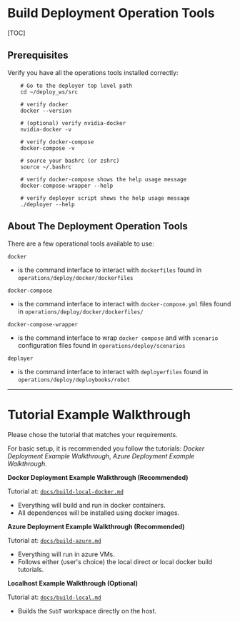 # Build Deployment Operation Tools

[TOC]

## Prerequisites

Verify you have all the operations tools installed correctly:

        # Go to the deployer top level path
        cd ~/deploy_ws/src

        # verify docker
        docker --version

        # (optional) verify nvidia-docker
        nvidia-docker -v

        # verify docker-compose
        docker-compose -v

        # source your bashrc (or zshrc)
        source ~/.bashrc

        # verify docker-compose shows the help usage message
        docker-compose-wrapper --help
        
        # verify deployer script shows the help usage message
        ./deployer --help


## About The Deployment Operation Tools

There are a few operational tools available to use:

`docker`

  - is the command interface to interact with `dockerfiles` found in `operations/deploy/docker/dockerfiles`
  
`docker-compose`

  - is the command interface to interact with `docker-compose.yml` files found in `operations/deploy/docker/dockerfiles/`
  
`docker-compose-wrapper`

  - is the command interface to wrap `docker compose` and with `scenario` configuration files found in `operations/deploy/scenarios`
  
`deployer`

  - is the command interface to interact with `deployerfiles` found in `operations/deploy/deploybooks/robot`


* * *

# Tutorial Example Walkthrough

Please chose the tutorial that matches your requirements.

For basic setup, it is recommended you follow the tutorials: *Docker Deployment Example Walkthrough*, *Azure Deployment Example Walkthrough*.

**Docker Deployment Example Walkthrough (Recommended)**

Tutorial at: [`docs/build-local-docker.md`](build-local-docker.md)

- Everything will build and run in docker containers.
- All dependences will be installed using docker images.

**Azure Deployment Example Walkthrough (Recommended)**

Tutorial at: [`docs/build-azure.md`](build-azure.md)

- Everything will run in azure VMs.
- Follows either (user's choice) the local direct or local docker build tutorials.

**Localhost Example Walkthrough (Optional)**

Tutorial at: [`docs/build-local.md`](build-local.md)

- Builds the `SubT` workspace directly on the host.

